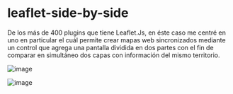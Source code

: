 # leaflet-side-by-side
De los más de 400 plugins que tiene Leaflet.Js, en éste caso me centré en uno en particular el cuál permite crear mapas web sincronizados mediante un control que agrega una pantalla dividida en dos partes con el fin de comparar en simultáneo dos capas con información del mismo territorio.

![image](https://user-images.githubusercontent.com/62431281/168402152-c074525e-5281-48b4-bdbe-7e37e47bbbbf.png)

![image](https://user-images.githubusercontent.com/62431281/168402273-631b6a72-ccb8-4dcb-8dbe-cb715fecad12.png)


